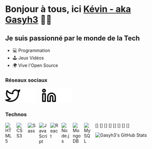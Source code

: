 # Bonjour à tous, ici [Kévin - aka Gasyh3][website] ✌🏽

## Je suis passionné par le monde de la Tech

- 💻 Programmation
- 🕹 Jeux Vidéos
- 🌍 Vive l'Open Source

### Réseaux sociaux

[![website](./img/twitter-light.svg)](https://twitter.com/RakotoKev14#gh-light-mode-only)
[![website](./img/twitter-dark.svg)](https://twitter.com/RakotoKev14#gh-dark-mode-only)
&nbsp;&nbsp;
[![website](./img/linkedin-light.svg)](https://linkedin.com/in/rakoto-kevin#gh-light-mode-only)
[![website](./img/linkedin-dark.svg)](https://linkedin.com/in/rakoto-kevin#gh-dark-mode-only)
&nbsp;&nbsp;

### Technos

[<img align="left" alt="HTML5" width="26px" src="https://cdn.jsdelivr.net/gh/devicons/devicon/icons/html5/html5-original.svg" style="padding-right:10px;" />]
[<img align="left" alt="CSS3" width="26px" src="https://cdn.jsdelivr.net/gh/devicons/devicon/icons/css3/css3-original.svg" style="padding-right:10px;" />]
[<img align="left" alt="Sass" width="26px" src="https://cdn.jsdelivr.net/gh/devicons/devicon/icons/sass/sass-original.svg" style="padding-right:10px;" />]
[<img align="left" alt="JavaScript" width="26px" src="https://cdn.jsdelivr.net/gh/devicons/devicon/icons/javascript/javascript-original.svg" style="padding-right:10px;" />]
[<img align="left" alt="React" width="26px" src="https://cdn.jsdelivr.net/gh/devicons/devicon/icons/react/react-original.svg" style="padding-right:10px;" />]
[<img align="left" alt="Node.js" width="26px" src="https://cdn.jsdelivr.net/gh/devicons/devicon/icons/nodejs/nodejs-original.svg" style="padding-right:10px;" />]
[<img align="left" alt="MongoDB" width="26px" src="https://cdn.jsdelivr.net/gh/devicons/devicon/icons/mongodb/mongodb-original.svg" style="padding-right:10px;" />]
[<img align="left" alt="MySQL" width="26px" src="https://cdn.jsdelivr.net/gh/devicons/devicon/icons/mysql/mysql-original.svg" style="padding-right:10px;" />]

<img align="left" alt="Gasyh3's GitHub Stats" src="https://github-readme-stats.vercel.app/api?username=Gasyh3&show_icons=true&hide_border=false&title_color=ff652f&icon_color=FFE400&bg_color=09131B&text_color=ffffff&border_color=0c1a25" />

[website]: http://kevin-rakotoniaina.com
[twitter]: http://twitter.com/RakotoKev14
[linkedin]: https://linkedin.com/in/rakoto-kevin
